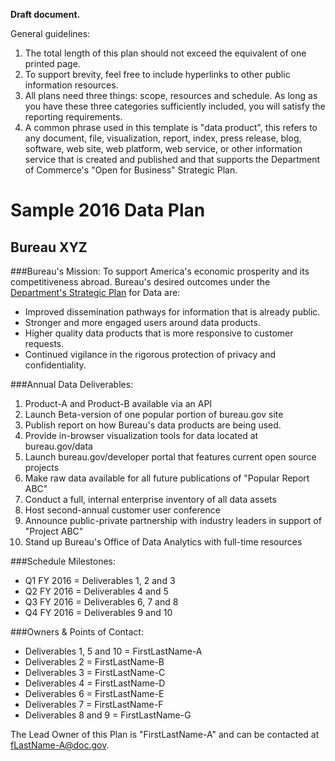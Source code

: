 __Draft document.__

General guidelines:

1. The total length of this plan should not exceed the equivalent of one printed page.
2. To support brevity, feel free to include hyperlinks to other public information resources.
3. All plans need three things: scope, resources and schedule.  As long as you have these three categories sufficiently included, you will satisfy the reporting requirements.
4. A common phrase used in this template is "data product", this refers to any document, file, visualization, report, index, press release, blog, software, web site, web platform, web service, or other information service that is created and published and that supports the Department of Commerce's "Open for Business" Strategic Plan.

# Sample 2016 Data Plan
## Bureau XYZ

###Bureau's Mission: 
To support America's economic prosperity and its competitiveness abroad.  Bureau's desired outcomes under the [Department's Strategic Plan](http://2010-2014.commerce.gov/sites/default/files/documents/2014/march/doc_fy2014-2018_strategic_plan.pdf) for Data are:

* Improved dissemination pathways for information that is already public.
* Stronger and more engaged users around data products.
* Higher quality data products that is more responsive to customer requests.
* Continued vigilance in the rigorous protection of privacy and confidentiality.

###Annual Data Deliverables:

1. Product-A and Product-B available via an API
2. Launch Beta-version of one popular portion of bureau.gov site
3. Publish report on how Bureau's data products are being used.
4. Provide in-browser visualization tools for data located at bureau.gov/data
5. Launch bureau.gov/developer portal that features current open source projects
6. Make raw data available for all future publications of "Popular Report ABC"
7. Conduct a full, internal enterprise inventory of all data assets
8. Host second-annual customer user conference
9. Announce public-private partnership with industry leaders in support of "Project ABC"
10. Stand up Bureau's Office of Data Analytics with full-time resources

###Schedule Milestones:

* Q1 FY 2016 = Deliverables 1, 2 and 3
* Q2 FY 2016 = Deliverables 4 and 5
* Q3 FY 2016 = Deliverables 6, 7 and 8
* Q4 FY 2016 = Deliverables 9 and 10

###Owners & Points of Contact:

* Deliverables 1, 5 and 10 = FirstLastName-A
* Deliverables 2 = FirstLastName-B
* Deliverables 3 = FirstLastName-C
* Deliverables 4 = FirstLastName-D
* Deliverables 6 = FirstLastName-E
* Deliverables 7 = FirstLastName-F
* Deliverables 8 and 9 = FirstLastName-G

The Lead Owner of this Plan is "FirstLastName-A" and can be contacted at fLastName-A@doc.gov.
